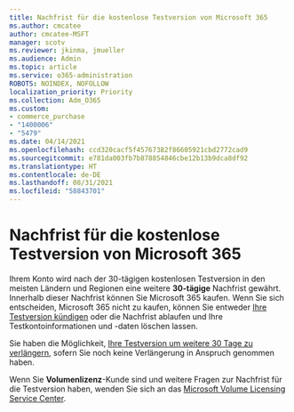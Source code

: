 ```yaml
---
title: Nachfrist für die kostenlose Testversion von Microsoft 365
ms.author: cmcatee
author: cmcatee-MSFT
manager: scotv
ms.reviewer: jkinma, jmueller
ms.audience: Admin
ms.topic: article
ms.service: o365-administration
ROBOTS: NOINDEX, NOFOLLOW
localization_priority: Priority
ms.collection: Adm_O365
ms.custom:
- commerce_purchase
- "1400006"
- "5479"
ms.date: 04/14/2021
ms.openlocfilehash: ccd320cacf5f45767382f86605921cbd2772cad9
ms.sourcegitcommit: e781da003fb7b878854846cbe12b13b9dca8df92
ms.translationtype: HT
ms.contentlocale: de-DE
ms.lasthandoff: 08/31/2021
ms.locfileid: "58843701"
---
```

# <a name="grace-period-for-microsoft-365-free-trial"></a>Nachfrist für die kostenlose Testversion von Microsoft 365

Ihrem Konto wird nach der 30-tägigen ﻿kostenlosen Testversion in den meisten Ländern und Regionen eine weitere **30-tägige** Nachfrist gewährt. Innerhalb dieser Nachfrist können Sie Microsoft 365 kaufen. Wenn Sie sich entscheiden, Microsoft 365 nicht zu kaufen, können Sie entweder [Ihre Testversion kündigen](https://docs.microsoft.com/microsoft-365/commerce/subscriptions/cancel-your-subscription?view=o365-worldwide) oder die Nachfrist ablaufen und Ihre Testkontoinformationen und -daten löschen lassen.

Sie haben die Möglichkeit, [Ihre Testversion um weitere 30 Tage zu verlängern](https://docs.microsoft.com/microsoft-365/commerce/extend-your-trial), sofern Sie noch keine Verlängerung in Anspruch genommen haben.

Wenn Sie **Volumenlizenz**-Kunde sind und weitere Fragen zur Nachfrist für die Testversion haben, wenden Sie sich an das [Microsoft Volume Licensing Service Center](https://support.microsoft.com/help/4471406/how-to-contact-the-microsoft-volume-licensing-service-center).
